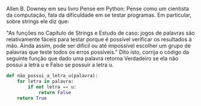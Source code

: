 Allen B. Downey em seu livro Pense em Python: Pense como um cientista da computação, fala da dificuldade em se testar programas. Em particular, sobre strings ele diz que:

"As funções no Capítulo de Strings e Estudo de caso: jogos de palavras  são relativamente fáceis para testar porque é possível verificar os resultados à mão. Ainda assim, pode ser difícil ou até impossível escolher um grupo de palavras que teste todos os erros possíveis."
Dito isto, corrija o código da seguinte função que dado uma palavra retorna Verdadeiro se ela não possui a letra u e Falso se possuir a letra u.

```py
def não_possui_a_letra_u(palavra):
    for letra in palavra:
        if not letra == u:
            return False
    return True
```

